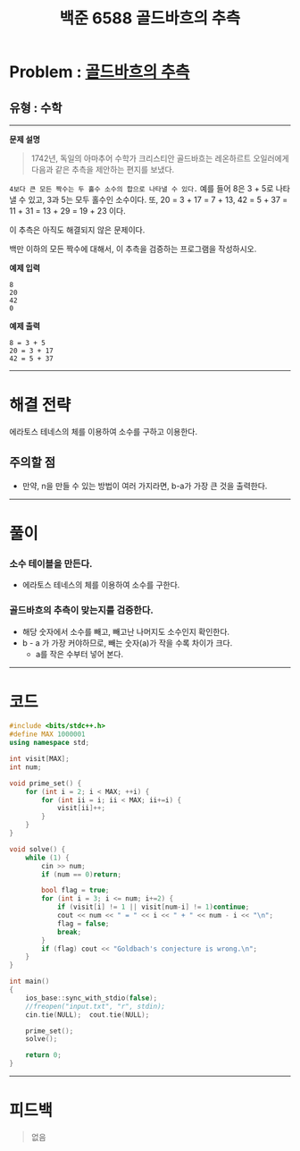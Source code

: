 ﻿---
title: 백준 6588 골드바흐의 추측
#date: 2020-00-00-00:00
categories:
- PS

tags:
- baekjoon
- PS
- Problem Solve
- Math
---

<!-- 문제 번호 -->

# Problem : [골드바흐의 추측](https://www.acmicpc.net/problem/6588)
## 유형 : 수학

---


**문제 설명**

> 1742년, 독일의 아마추어 수학가 크리스티안 골드바흐는 레온하르트 오일러에게 다음과 같은 추측을 제안하는 편지를 보냈다.
>
`4보다 큰 모든 짝수는 두 홀수 소수의 합으로 나타낼 수 있다.`
예를 들어 8은 3 + 5로 나타낼 수 있고, 3과 5는 모두 홀수인 소수이다. 또, 20 = 3 + 17 = 7 + 13, 42 = 5 + 37 = 11 + 31 = 13 + 29 = 19 + 23 이다.
>
이 추측은 아직도 해결되지 않은 문제이다.
>
백만 이하의 모든 짝수에 대해서, 이 추측을 검증하는 프로그램을 작성하시오.


**예제 입력**

```
8
20
42
0
```

**예제 출력**

```
8 = 3 + 5
20 = 3 + 17
42 = 5 + 37
```

---


# 해결 전략

> 
에라토스 테네스의 체를 이용하여 소수를 구하고 이용한다.




## 주의할 점

* 만약, n을 만들 수 있는 방법이 여러 가지라면, b-a가 가장 큰 것을 출력한다. 


---



# 풀이

### 소수 테이블을 만든다.
* 에라토스 테네스의 체를 이용하여 소수를 구한다.



### 골드바흐의 추측이 맞는지를 검증한다.
* 해당 숫자에서 소수를 빼고, 빼고난 나머지도 소수인지 확인한다.
* b - a 가 가장 커야하므로, 빼는 숫자(a)가 작을 수록 차이가 크다.
	*  a를 작은 수부터 넣어 본다.



---

# 코드

```c++
#include <bits/stdc++.h>
#define MAX 1000001
using namespace std;

int visit[MAX];
int num;

void prime_set() {
    for (int i = 2; i < MAX; ++i) {
        for (int ii = i; ii < MAX; ii+=i) {
            visit[ii]++;
        }
    }
}

void solve() {
    while (1) {
        cin >> num;
        if (num == 0)return;

        bool flag = true;
        for (int i = 3; i <= num; i+=2) {
            if (visit[i] != 1 || visit[num-i] != 1)continue;
            cout << num << " = " << i << " + " << num - i << "\n";
            flag = false;
            break;
        }
        if (flag) cout << "Goldbach's conjecture is wrong.\n";
    }
}

int main()
{
    ios_base::sync_with_stdio(false);
    //freopen("input.txt", "r", stdin);
    cin.tie(NULL);  cout.tie(NULL);

    prime_set();
    solve();

    return 0;
}
```


---


# 피드백


> 없음

